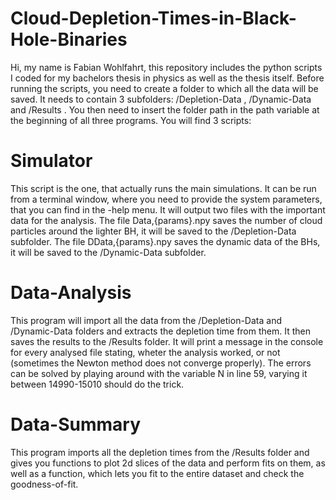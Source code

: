 # Cloud-Depletion-Times-in-Black-Hole-Binaries #
Hi, my name is Fabian Wohlfahrt, this repository includes the python scripts I coded for my bachelors thesis in physics as well as the thesis itself. 
Before running the scripts, you need to create a folder to which all the data will be saved.
It needs to contain 3 subfolders: /Depletion-Data , /Dynamic-Data and /Results .
You then need to insert the folder path in the path variable at the beginning of all three programs.
You will find 3 scripts:
# Simulator #
This script is the one, that actually runs the main simulations. 
It can be run from a terminal window, where you need to provide the system parameters, that you can find in the -help menu.
It will output two files with the important data for the analysis.
The file Data,{params}.npy saves the number of cloud particles around the lighter BH, it will be saved to the /Depletion-Data subfolder.
The file DData,{params}.npy saves the dynamic data of the BHs, it will be saved to the /Dynamic-Data subfolder.
# Data-Analysis #
This program will import all the data from the /Depletion-Data and /Dynamic-Data folders and extracts the depletion time from them. It then saves the results to the /Results folder.
It will print a message in the console for every analysed file stating, wheter the analysis worked, or not (sometimes the Newton method does not converge properly).
The errors can be solved by playing around with the variable N in line 59, varying it between 14990-15010 should do the trick.
# Data-Summary #
This program imports all the depletion times from the /Results folder and gives you functions to plot 2d slices of the data and perform fits on them,
as well as a function, which lets you fit to the entire dataset and check the goodness-of-fit.

